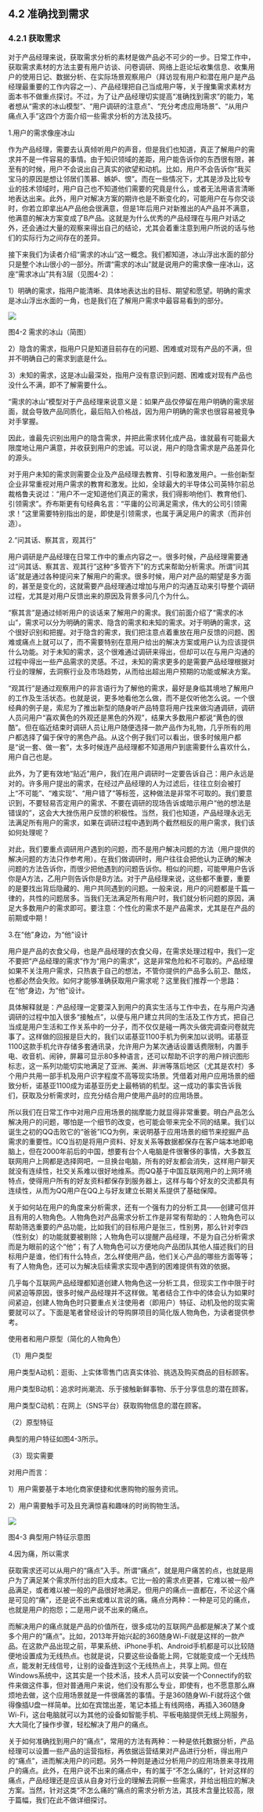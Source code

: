 ## 4.2 准确找到需求

### 4.2.1 获取需求

对于产品经理来说，获取需求分析的素材是做产品必不可少的一步。日常工作中，获取需求素材的方法主要有用户访谈、问卷调研、网络上逛论坛收集信息、收集用户的使用日记、数据分析、在实际场景观察用户（拜访现有用户和潜在用户是产品经理最重要的工作内容之一）、产品经理把自己当成用户等，关于搜集需求素材方面本书不做重点探讨。不过，为了让产品经理切实提高“准确找到需求”的能力，笔者想从“需求的冰山模型”、“用户调研的注意点”、“充分考虑应用场景”、“从用户痛点入手”这四个方面介绍一些需求分析的方法及技巧。

1.用户的需求像座冰山

作为产品经理，需要去认真倾听用户的声音，但是我们也知道，真正了解用户的需求并不是一件容易的事情。由于知识领域的差距，用户能告诉你的东西很有限，甚至有的时候，用户不会说出自己真实的欲望和动机。比如，用户不会告诉你“我买宝马的原因是想让邻居们羡慕、嫉妒、恨”。而在一些情况下，尤其是涉及比较专业的技术领域时，用户自己也不知道他们需要的究竟是什么，或者无法用语言清晰地表达出来。此外，用户对解决方案的期许也是不断变化的，可能用户在与你交谈时，你若立即拿出A产品他会很满意，但是1年后用户对新推出的A产品并不满意，他满意的解决方案变成了B产品。这就是为什么优秀的产品经理在与用户对话之外，还会通过大量的观察来得出自己的结论，尤其会着重注意到用户所说的话与他们的实际行为之间存在的差异。

接下来我们为读者介绍“需求的冰山”这一概念。我们都知道，冰山浮出水面的部分只是整个冰山很小的一部分。所谓“需求的冰山”就是说用户的需求像一座冰山，这座“需求冰山”共有3层（见图4-2）：

1）明确的需求，指用户能清晰、具体地表达出的目标、期望和愿望。明确的需求是冰山浮出水面的一角，也是我们在了解用户需求中最容易看到的部分。

![](images/image01459.jpeg)

图4-2 需求的冰山（简图）

2）隐含的需求，指用户只是知道目前存在的问题、困难或对现有产品的不满，但并不明确自己的需求到底是什么。

3）未知的需求，这是冰山最深处，指用户没有意识到问题、困难或对现有产品也没什么不满，即不了解需要什么。

“需求的冰山”模型对于产品经理来说意义是：如果产品仅停留在用户明确的需求层面，就会导致产品同质化，最后陷入价格战，因为用户明确的需求也很容易被竞争对手掌握。

因此，谁最先识别出用户的隐含需求，并把此需求转化成产品，谁就最有可能最大限度地让用户满意，并收获到用户的忠诚。可以说，用户的隐含需求是产品差异化的源头。

对于用户未知的需求则需要企业及产品经理去教育、引导和激发用户。一些创新型企业非常重视对用户需求的教育和激发。比如，全球最大的半导体公司英特尔前总裁格鲁夫说过：“用户不一定知道他们真正的需求，我们得影响他们、教育他们、引领需求”。乔布斯更有句经典名言：“平庸的公司满足需求，伟大的公司引领需求！”这里需要特别指出的是，即使是引领需求，也属于满足用户的需求（而非创造）。

2.“问其话、察其言，观其行”

用户调研是产品经理在日常工作中的重点内容之一。很多时候，产品经理需要通过“问其话、察其言、观其行”这种“多管齐下”的方式来帮助分析需求。所谓“问其话”就是通过各种提问来了解用户的需求。很多时候，用户对产品的期望是多方面的，甚至是变化的，这就需要产品经理通过增加与用户的沟通互动来引导整个调研过程，尤其是对用户反馈出来的原因及背景多问几个为什么。

“察其言”是通过倾听用户的谈话来了解用户的需求。我们前面介绍了“需求的冰山”，需求可以分为明确的需求、隐含的需求和未知的需求。对于明确的需求，这个很好识别和把握。对于隐含的需求，我们把注意点着重放在用户反馈的问题、困难或痛点上就可以了，而不需要特别在意用户给出的解决方案或用户认为应该提供什么功能。对于未知的需求，这个很难通过调研来得出，但却可以在与用户沟通的过程中得出一些产品需求的灵感。不过，未知的需求更多的是需要产品经理根据对行业的理解，去洞察行业及市场趋势，从而给出超出用户预期的功能或解决方案。

“观其行”是通过观察用户的非言语行为了解他的需求，最好是身临其境地了解用户的工作及生活状态。也就是说，更多地看他怎么做，而不是仅听他怎么说。一个很经典的例子是，索尼为了推出新型的随身听产品特意将用户找来做沟通调研，调研人员问用户“喜欢黄色的外观还是黑色的外观”，结果大多数用户都说“黄色的很酷”。但在临近结束时调研人员让用户随便选择一款产品作为礼物，几乎所有的用户都选择了偏于保守的黑色产品。从这个例子我们可以看出，很多时候用户都是“说一套、做一套”，太多时候连产品经理都不知道用户到底需要什么喜欢什么，用户自己也是。

此外，为了更有效地“贴近”用户，我们在用户调研时一定要告诉自己：用户永远是对的。许多用户提出的需求，在经过产品经理的人为过滤后，往往立刻会被打上“不可能”、“难实现”、“用户错了”等标签，这种做法是非常不可取的。我们要意识到，不要轻易否定用户的需求、不要在调研的现场告诉或暗示用户“他的想法是错误的”，这会大大挫伤用户反馈的积极性。当然，我们也知道，产品经理永远无法满足所有用户的需求，如果在调研过程中遇到两个截然相反的用户需求，我们该如何处理呢？

对此，我们要重点调研用户遇到的问题，而不是用户解决问题的方法（用户提供的解决问题的方法只作参考用）。在我们做调研时，用户往往会把他认为正确的解决问题的方法告诉你，而很少把他遇到的问题告诉你。相似的问题，可能甲用户告诉你是A方法，乙用户则告诉你是B方法。对于产品经理来说，这些都不重要，重要的是要找出背后隐藏的、用户共同遇到的问题。一般来说，用户的问题都是千篇一律的，共性的问题居多。当我们无法满足所有用户时，我们就分析问题的原因，满足大多数用户的需求即可。要注意：个性化的需求不是产品需求，尤其是在产品的前期或中期！

3.在“他”身边，为“他”设计

用户是产品的衣食父母，也是产品经理的衣食父母，在需求处理过程中，我们一定不要把“产品经理的需求”作为“用户的需求”，这是非常危险和不可取的。产品经理如果不关注用户需求，只热衷于自己的想法，不管你提供的产品多么前卫、酷炫，也都必然会失败。如何才能够准确获取用户需求呢？这里我们推荐一个思路：在“他”身边，为“他”设计。

具体解释就是：产品经理一定要深入到用户的真实生活与工作中去，在与用户沟通调研的过程中加入很多“接触点”，以便与用户建立共同的生活及工作方式，把自己当成是用户生活和工作关系中的一分子，而不仅仅是碰一两次头做完调查问卷就完事了。这样做的回报是巨大的，我们以诺基亚1100手机为例来加以说明。诺基亚1100这款手机允许存储多套通讯录，允许用户为某次通话设置话费限制，内置手电、收音机、闹钟，屏幕可显示80多种语言，还可以帮助不识字的用户辨识图形标志，这一系列功能切实地满足了亚洲、美洲、非洲等落后地区（尤其是农村）多个用户共用一部手机及用户识字程度不高等现实场景。凭借着对用户应用场景的细致分析，诺基亚1100成为诺基亚历史上最畅销的机型。这一成功的事实告诉我们，获取及分析需求时，应充分结合用户使用产品时的应用场景。

所以我们在日常工作中对用户应用场景的揣摩能力就显得非常重要。明白产品怎么解决用户的问题，哪怕是一个细节的改变，也可能会带来完全不同的结果。我们以诞生之初的QQ击败它的“爸爸”ICQ为例，来说明基于应用场景的细节来挖掘产品需求的重要性。ICQ当初是将用户资料、好友关系等数据都保存在客户端本地即电脑上，但在2000年前后的中国，想要有台个人电脑是件很奢侈的事情，大多数互联网用户上网都是选择网吧，一旦换台电脑，所有的好友都会消失，这样用户聊天就没有连续性，社交关系难以很好地维系。而QQ基于中国互联网用户的上网环境特点，使得用户所有的好友资料都保存到服务器上，这样与每个好友的交流都具有连续性，从而为QQ用户在QQ上与好友建立长期关系提供了基础保障。

关于如何站在用户的角度来分析需求，还有一个强有力的分析工具——创建可信并且有用的人物角色。人物角色对产品需求分析工作是非常有帮助的：人物角色可以帮助筛选重要的产品功能，比如我们的目标用户是张三，性别男，那么针对李四（性别女）的功能就要被剔除；人物角色可以提醒产品经理，不是为自己分析需求而是为眼前的这个“他”；有了人物角色可以方便地向产品团队其他人描述我们的目标用户是谁，他们有什么特点，怎么样使用产品，他们关心产品的哪些方面等等；有了人物角色，还可以为解决后续需求实现中遇到的困难提供有效的依据。

几乎每个互联网产品经理都知道创建人物角色这一分析工具，但现实工作中限于时间紧迫等原因，很多时候产品经理并不这样做。笔者结合工作中的体会认为如果时间紧迫，创建人物角色时只要重点关注使用者（即用户）特征、动机及他的现实需要就可以了。下面是笔者曾经设计的导购屏项目的简化版人物角色，为读者提供参考。

使用者和用户原型（简化的人物角色）

（1）用户类型

用户类型A动机：逛街、上实体零售门店真实体验、挑选及购买商品的目标顾客。

用户类型B动机：追求时尚潮流、乐于接触新鲜事物、乐于分享信息的潜在顾客。

用户类型C动机：在网上（SNS平台）获取购物信息的潜在顾客。

（2）原型特征

典型的用户特征如图4-3所示。

（3）现实需要

对用户而言：

1）用户需要基于本地化商家便捷和优惠购物的服务资讯。

2）用户需要触手可及且充满惊喜和趣味的时尚购物生活。

![](images/image01460.jpeg)

图4-3 典型用户特征示意图

4.因为痛，所以需求

获取需求还可以从用户的“痛点”入手。所谓“痛点”，就是用户痛苦的点，也就是用户为了满足某个需求所付出的巨大成本。它比一般的需求点更甚，它难以被一般产品满足，或者难以被一般的产品很好地满足。但用户的痛点一直都在，不论这个痛是可见的“痛”，还是说不出来或难以言说的痛。痛点分两种：一种是可见的痛点，也就是用户的抱怨；二是用户说不出来的痛点。

而解决用户的痛点就是产品的价值所在，很多成功的互联网产品都是解决了某个或多个用户的“痛点”。比如，2013年开始兴起的360随身Wi-Fi就是这样的一款产品。在这款产品出现之前，苹果系统、iPhone手机、Android手机都是可以比较随便地设置成为无线热点。也就是说，只要这些设备能上网，它就能变成一个无线热点，能发射无线信号，让别的设备连到这个无线热点上，共享上网。但在Windows系统中，这其实是一个技术活，技术人员可以安装一个Connectify的软件来做这件事，但对普通用户来说，他们没有那么专业，即使有，也不愿意那么麻烦地去做，这个应用场景就是一件很痛苦的事情。于是360随身Wi-Fi就将这个做得像插U盘一样简单。比如在宾馆出差，笔记本插上有线网络，再插入360随身Wi-Fi，这台电脑就可以为其他的设备如智能手机、平板电脑提供无线上网服务，大大简化了操作步骤，轻松解决了用户的痛点。

关于如何准确找到用户的“痛点”，常用的方法有两种：一种是依托数据分析，产品经理可以设置一些产品的运营指标，再依据运营结果对产品进行分析，得出用户的“痛点”，进而解决用户的问题。另外一种则是通过分析用户的应用场景来寻找用户的痛点。此外，在用户说不出来的痛点中，有的属于“不怎么痛的”，针对这样的痛点，产品经理还是应该从自身对行业的理解去洞察一些需求，并给出相应的解决方案。当然，针对这类“不怎么痛的”痛点的需求分析方法，其技术含量比较高，限于篇幅，我们在此不做详细探讨。
